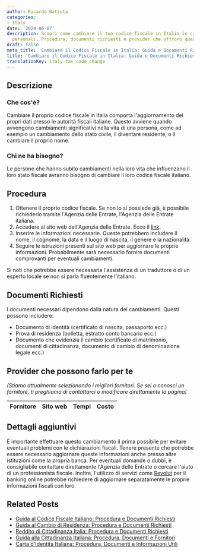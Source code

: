 ```yaml
---
author: Ricardo Batista
categories:
- Italy
date: '2024-06-07'
description: Scopri come cambiare il tuo codice fiscale in Italia in caso di cambiamenti
  personali. Procedura, documenti richiesti e provider che offrono questo servizio.
draft: false
meta_title: 'Cambiare il Codice Fiscale in Italia: Guida e Documenti Richiesti'
title: 'Cambiare il Codice Fiscale in Italia: Guida e Documenti Richiesti'
translationKey: italy-tax_code_change
---
```



## Descrizione
### Che cos'è?
Cambiare il proprio codice fiscale in Italia comporta l'aggiornamento dei propri dati presso le autorità fiscali italiane. Questo avviene quando avvengono cambiamenti significativi nella vita di una persona, come ad esempio un cambiamento dello stato civile, il diventare residente, o il cambiare il proprio nome.

### Chi ne ha bisogno?
Le persone che hanno subito cambiamenti nella loro vita che influenzano il loro stato fiscale avranno bisogno di cambiare il loro codice fiscale italiano.

## Procedura
1. Ottenere il proprio codice fiscale. Se non lo si possiede già, è possibile richiederlo tramite l'Agenzia delle Entrate, l'Agenzia delle Entrate italiana.
2. Accedere al sito web dell'Agenzia delle Entrate. Ecco il [link](https://www.agenziaentrate.gov.it/portale/web/guest).
3. Inserire le informazioni necessarie. Queste potrebbero includere il nome, il cognome, la data e il luogo di nascita, il genere e la nazionalità.
4. Seguire le istruzioni presenti sul sito web per aggiornare le proprie informazioni. Probabilmente sarà necessario fornire documenti comprovanti per eventuali cambiamenti.

Si noti che potrebbe essere necessaria l'assistenza di un traduttore o di un esperto locale se non si parla fluentemente l'italiano.

## Documenti Richiesti
I documenti necessari dipendono dalla natura dei cambiamenti. Questi possono includere:
- Documento di identità (certificato di nascita, passaporto ecc.)
- Prova di residenza (bolletta, estratto conto bancario ecc.)
- Documento che evidenzia il cambio (certificato di matrimonio, documenti di cittadinanza, documento di cambio di denominazione legale ecc.)

## Provider che possono farlo per te

_(Stiamo attualmente selezionando i migliori fornitori. Se sei o conosci un fornitore, ti preghiamo di contattarci o modificare direttamente la pagina)_

| Fornitore       |     Sito web    |     Tempi        |       Costo      |
| :-------------: | :-------------: |  :-------------: | :-------------: |

## Dettagli aggiuntivi
È importante effettuare questo cambiamento il prima possibile per evitare eventuali problemi con le dichiarazioni fiscali. Tenere presente che potrebbe essere necessario aggiornare queste informazioni anche presso altre istituzioni come la propria banca. Per eventuali domande o dubbi, è consigliabile contattare direttamente l'Agenzia delle Entrate o cercare l'aiuto di un professionista fiscale. Inoltre, l'utilizzo di servizi come [Revolut](https://www.revolut.com/) per il banking online potrebbe richiedere di aggiornare separatamente le proprie informazioni fiscali con loro.
## Related Posts

- [Guida al Codice Fiscale Italiano: Procedura e Documenti Richiesti](https://tramitit.com/it/guides/italy/richiesta_del_codice_fiscale/)
- [Guida al Cambio di Residenza: Procedura e Documenti Richiesti](https://tramitit.com/it/guides/italy/cambio_di_residenza/)
- [Reddito di Cittadinanza Italia: Procedura e Documenti Richiesti](https://tramitit.com/it/guides/italy/domanda_di_sostegno_al_reddito/)
- [Guida alla Cittadinanza Italiana: Procedura, Documenti e Fornitori](https://tramitit.com/it/guides/italy/richiesta_di_cittadinanza_italiana/)
- [Carta d'Identità Italiana: Procedura, Documenti e Informazioni Utili](https://tramitit.com/it/guides/italy/richiesta_di_carta_didentita/)